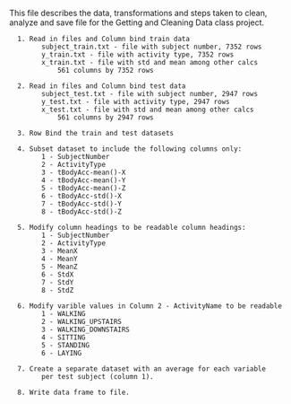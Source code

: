 This file describes the data, transformations and steps taken to clean, analyze and save file for the 
Getting and Cleaning Data class project.

	  1. Read in files and Column bind train data
			subject_train.txt - file with subject number, 7352 rows
			y_train.txt - file with activity type, 7352 rows
			x_train.txt - file with std and mean among other calcs 
				561 columns by 7352 rows
	
	  2. Read in files and Column bind test data
			subject_test.txt - file with subject number, 2947 rows
			y_test.txt - file with activity type, 2947 rows
			x_test.txt - file with std and mean among other calcs 
				561 columns by 2947 rows
	
	  3. Row Bind the train and test datasets
	
	  4. Subset dataset to include the following columns only:
			1 - SubjectNumber
			2 - ActivityType
			3 - tBodyAcc-mean()-X
			4 - tBodyAcc-mean()-Y
			5 - tBodyAcc-mean()-Z
			6 - tBodyAcc-std()-X
			7 - tBodyAcc-std()-Y
			8 - tBodyAcc-std()-Z
	
	  5. Modify column headings to be readable column headings:
			1 - SubjectNumber
			2 - ActivityType
			3 - MeanX
			4 - MeanY
			5 - MeanZ
			6 - StdX
			7 - StdY
			8 - StdZ
	
	  6. Modify varible values in Column 2 - ActivityName to be readable
			1 - WALKING
			2 - WALKING_UPSTAIRS
			3 - WALKING_DOWNSTAIRS
			4 - SITTING
			5 - STANDING
			6 - LAYING
	
	  7. Create a separate dataset with an average for each variable 
			per test subject (column 1).
	
	  8. Write data frame to file.
